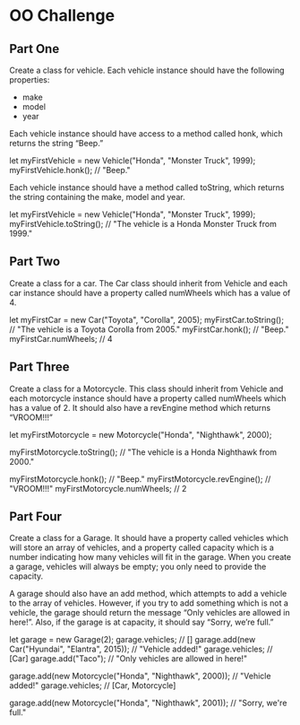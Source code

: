 # OO Challenge

## Part One

Create a class for vehicle. Each vehicle instance should have the following properties:

- make
- model
- year

Each vehicle instance should have access to a method called honk, which returns the string “Beep.”

let myFirstVehicle = new Vehicle("Honda", "Monster Truck", 1999);
myFirstVehicle.honk(); // "Beep."

Each vehicle instance should have a method called toString, which returns the string containing the make, model and year.

let myFirstVehicle = new Vehicle("Honda", "Monster Truck", 1999);
myFirstVehicle.toString(); // "The vehicle is a Honda Monster Truck from 1999."

## Part Two

Create a class for a car. The Car class should inherit from Vehicle and each car instance should have a property called numWheels which has a value of 4.

let myFirstCar = new Car("Toyota", "Corolla", 2005);
myFirstCar.toString(); // "The vehicle is a Toyota Corolla from 2005."
myFirstCar.honk(); // "Beep."
myFirstCar.numWheels; // 4

## Part Three

Create a class for a Motorcycle. This class should inherit from Vehicle and each motorcycle instance should have a property called numWheels which has a value of 2. It should also have a revEngine method which returns “VROOM!!!”

let myFirstMotorcycle = new Motorcycle("Honda", "Nighthawk", 2000);

myFirstMotorcycle.toString();
// "The vehicle is a Honda Nighthawk from 2000."

myFirstMotorcycle.honk(); // "Beep."
myFirstMotorcycle.revEngine(); // "VROOM!!!"
myFirstMotorcycle.numWheels; // 2

## Part Four

Create a class for a Garage. It should have a property called vehicles which will store an array of vehicles, and a property called capacity which is a number indicating how many vehicles will fit in the garage. When you create a garage, vehicles will always be empty; you only need to provide the capacity.

A garage should also have an add method, which attempts to add a vehicle to the array of vehicles. However, if you try to add something which is not a vehicle, the garage should return the message “Only vehicles are allowed in here!”. Also, if the garage is at capacity, it should say “Sorry, we’re full.”

let garage = new Garage(2);
garage.vehicles; // []
garage.add(new Car("Hyundai", "Elantra", 2015)); // "Vehicle added!"
garage.vehicles; // [Car]
garage.add("Taco"); // "Only vehicles are allowed in here!"

garage.add(new Motorcycle("Honda", "Nighthawk", 2000));
// "Vehicle added!"
garage.vehicles; // [Car, Motorcycle]

garage.add(new Motorcycle("Honda", "Nighthawk", 2001));
// "Sorry, we're full."
